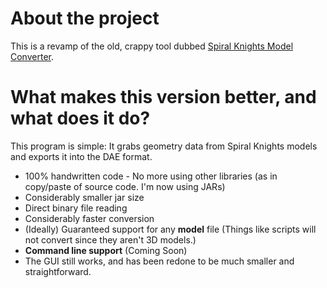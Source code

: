 # About the project
This is a revamp of the old, crappy tool dubbed [Spiral Knights Model Converter](https://github.com/XanTheDragon/Spiral-Knights-Model-Converter).

# What makes this version better, and what does it do? 

This program is simple: It grabs geometry data from Spiral Knights models and exports it into the DAE format.

* 100% handwritten code - No more using other libraries (as in copy/paste of source code. I'm now using JARs)
 * Considerably smaller jar size
* Direct binary file reading
 * Considerably faster conversion
 * (Ideally) Guaranteed support for any **model** file (Things like scripts will not convert since they aren't 3D models.)
* **Command line support** (Coming Soon)
* The GUI still works, and has been redone to be much smaller and straightforward.
